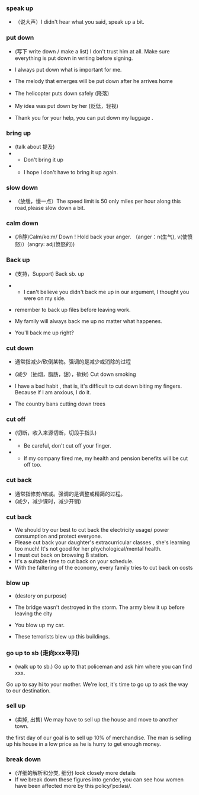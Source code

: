 
### speak up
- （说大声）I didn't hear what you said, speak up a bit.

### put down
- (写下 write down / make a list) I don't trust him at all. Make sure everything is put down in writing before signing.

- I always put down what is important for me.
- The melody that emerges will be put down after he arrives home
- The helicopter puts down safely (降落)
- My idea was put down by her (贬低，轻视)
- Thank you for your help, you can put down my luggage .

### bring up
- (talk about 提及) 
- - Don't bring it up
- - I hope I don't have to bring it up again.

### slow down
- （放缓，慢一点）The speed limit is 50 only miles per hour along this road,please slow down a bit.

### calm down
- (冷静)Calm/kɑːm/ Down ! Hold back your anger. （anger：n(生气), v(使愤怒)）(angry: adj(愤怒的))

### Back up
- (支持，Support) Back sb. up
- - I can't believe you didn't back me up in our argument, I thought you were on my side.

- remember to back up files before leaving work.
- My family will always back me up no matter what happenes.
- You'll back me up right?

### cut down
- 通常指减少/砍倒某物。强调的是减少或消除的过程
- (减少（抽烟，脂肪，甜），砍树) Cut down smoking


- I have a bad habit , that is, it's difficult to cut down biting my fingers. Because if I am anxious, I do it.
- The country bans cutting down trees
### cut off
- (切断，收入来源切断，切段手指头)
- - Be careful, don't cut off your finger.
- - If my company fired me, my health and pension benefits will be cut off too.
### cut back
- 通常指修剪/缩减。强调的是调整或精简的过程。
- (减少，减少课时，减少开销)

### cut back
- We should try our best to cut back the electricity usage/ power consumption and protect everyone.
- Please cut back your daughter's extracurricular classes , she's learning too much! It's not good for her phychological/mental health.
- I must cut back on browsing B station. 
- It's a suitable time to cut back on your schedule.
- With the faltering of the economy, every family tries to cut back on costs

### blow up
- (destory on purpose)
- The bridge wasn't destroyed in the storm. The army blew it up before leaving the city

- You blow up my car.
- These terrorists blew up this buildings.
### go up to sb (走向xxx寻问)
- (walk up to sb.)
Go up to that policeman and ask him where you can find xxx.

Go up to say hi to your mother.
We're lost, it's time to go up to ask the way to our destination.
### sell up
- (卖掉, 出售)
We may have to sell up the house and move to another town.

the first day of our goal is to sell up 10% of merchandise.
The man is selling up his house in a low price as he is hurry to get enough money.
### break down
- (详细的解析和分类, 细分) look closely more details
- If we break down these figures into gender, you can see how women have been affected more by this policy/ˈpɑːləsi/.
